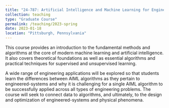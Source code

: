 ```yaml
---
title: "24-787: Artificial Intelligence and Machine Learning for Engineering"
collection: teaching
type: "Graduate Course"
permalink: /teaching/2023-spring
date: 2023-01-18
location: "Pittsburgh, Pennsylvania"
---
```


This course provides an introduction to the fundamental methods and algorithms at the core of modern machine learning and artificial intelligence. It also covers theoretical foundations as well as essential algorithms and practical techniques for supervised and unsupervised learning.

A wide range of engineering applications will be explored so that students learn the differences between AIML algorithms as they pertain to engineered-systems and why it is challenging for a single AIML algorithm to be successfully applied across all types of engineering problems. The course will seek to connect data to algorithms, and ultimately, to the design and optimization of engineered-systems and physical phenomena.
